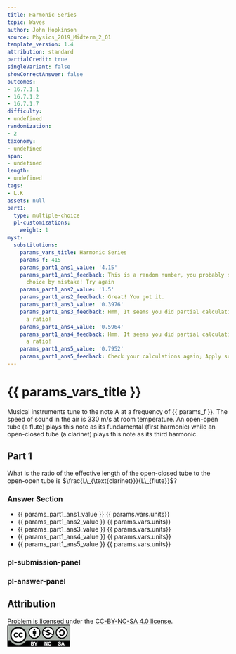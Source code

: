 ```yaml
---
title: Harmonic Series
topic: Waves
author: John Hopkinson
source: Physics_2019_Midterm_2_Q1
template_version: 1.4
attribution: standard
partialCredit: true
singleVariant: false
showCorrectAnswer: false
outcomes:
- 16.7.1.1
- 16.7.1.2
- 16.7.1.7
difficulty:
- undefined
randomization:
- 2
taxonomy:
- undefined
span:
- undefined
length:
- undefined
tags:
- L.K
assets: null
part1:
  type: multiple-choice
  pl-customizations:
    weight: 1
myst:
  substitutions:
    params_vars_title: Harmonic Series
    params_f: 415
    params_part1_ans1_value: '4.15'
    params_part1_ans1_feedback: This is a random number, you probably selected this
      choice by mistake! Try again
    params_part1_ans2_value: '1.5'
    params_part1_ans2_feedback: Great! You got it.
    params_part1_ans3_value: '0.3976'
    params_part1_ans3_feedback: Hmm, It seems you did partial calculations, you need
      a ratio!
    params_part1_ans4_value: '0.5964'
    params_part1_ans4_feedback: Hmm, It seems you did partial calculations, you need
      a ratio!
    params_part1_ans5_value: '0.7952'
    params_part1_ans5_feedback: Check your calculations again; Apply suitable formulas!
---
```

# {{ params_vars_title }}
Musical instruments tune to the note A at a frequency of {{ params_f }}.  The speed of sound in the air is 330 m/s at room temperature.  An open-open tube (a flute) plays this note as its fundamental (first harmonic) while an open-closed tube (a clarinet) plays this note as its third harmonic.

## Part 1

What is the ratio of the effective length of the open-closed tube to the open-open tube is $\frac{L\_{\text{clarinet}}}{L\_{flute}}$?

### Answer Section

- {{ params_part1_ans1_value }} {{ params.vars.units}}
- {{ params_part1_ans2_value }} {{ params.vars.units}}
- {{ params_part1_ans3_value }} {{ params.vars.units}}
- {{ params_part1_ans4_value }} {{ params.vars.units}}
- {{ params_part1_ans5_value }} {{ params.vars.units}}

### pl-submission-panel

### pl-answer-panel

## Attribution

Problem is licensed under the [CC-BY-NC-SA 4.0 license](https://creativecommons.org/licenses/by-nc-sa/4.0/).<br> ![The Creative Commons 4.0 license requiring attribution-BY, non-commercial-NC, and share-alike-SA license.](https://raw.githubusercontent.com/firasm/bits/master/by-nc-sa.png)